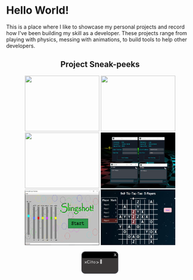 <p>
    <h1>Hello World!</h1>
    
</p>

This is a place where I like to showcase my personal projects and record how I've been building my skill as a developer. These projects range from playing with physics, messing with animations, to build tools to help other developers.




<h2 align="center">Project Sneak-peeks</h2>
<p align="center">
<img src="https://github.com/xCito/Bubbles/blob/master/media/bubblesAnimation.gif" height="150" width="200" />
<img src="https://github.com/xCito/Bouncing/blob/master/media/bounceAnimation.gif" height="150" width="200" />
<img src="https://github.com/xCito/InfectedBunny/blob/master/media/bunnyInfection.gif" height="150" width="200" />
<img src="https://github.com/xCito/InstantMessenger/blob/master/Screenshots/ssTwoInstancesTalking.png" height="150" width="200" />
<img src="https://github.com/xCito/Slingshot/blob/master/screenshot/menuScreenShot.png" height="150" width="200" />
<img src="https://github.com/xCito/NxN_TicTacToeWEB/blob/master/ScreenShots/9x9ScreenShot2.png"  height="150" width="200" />
</p>

<p align="center">
    <img src="xCitoLogo2.png" width="100"/>
</p>
<!--
**xCito/xCito** is a ✨ _special_ ✨ repository because its `README.md` (this file) appears on your GitHub profile.

Here are some ideas to get you started:

- 🔭 I’m currently working on ...
- 🌱 I’m currently learning ...
- 👯 I’m looking to collaborate on ...
- 🤔 I’m looking for help with ...
- 💬 Ask me about ...
- 📫 How to reach me: ...
- 😄 Pronouns: ...
- ⚡ Fun fact: ...
-->
